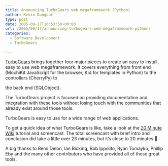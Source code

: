 ```yaml
---
title: Announcing TurboGears web megaframework (Python)
author: Kevin Dangoor
type: post
date: 2005-09-17T16:53:50+00:00
url: /2005/09/17/announcing-turbogears-web-megaframework-python/
categories:
  - Software Development
  - TurboGears

---
```

[TurboGears][1] brings together four major pieces to create an easy to install, easy to use web megaframework. It covers everything from front end (MochiKit JavaScript for the browser, Kid for templates in Python) to the controllers (CherryPy) to
  
the back end (SQLObject).

The TurboGears project is focused on providing documentation and integration with these tools without losing touch with the communities that already exist around those tools.

TurboGears is easy to use for a wide range of web applications.

To get a quick idea of what TurboGears is like, take a look at the [20 Minute Wiki][2] tutorial and screencast. The total screencast with brief intro and conclusion did take a little over 23 minutes, but it&#8217;s close to 20 minutes 🙂

A big thanks to Remi Delon, Ian Bicking, Bob Ippolito, Ryan Tomayko, Phillip Eby and the many other contributors who have provided all of these great tools.

 [1]: http://www.turbogears.org
 [2]: http://www.turbogears.org/docs/wiki20/index.html